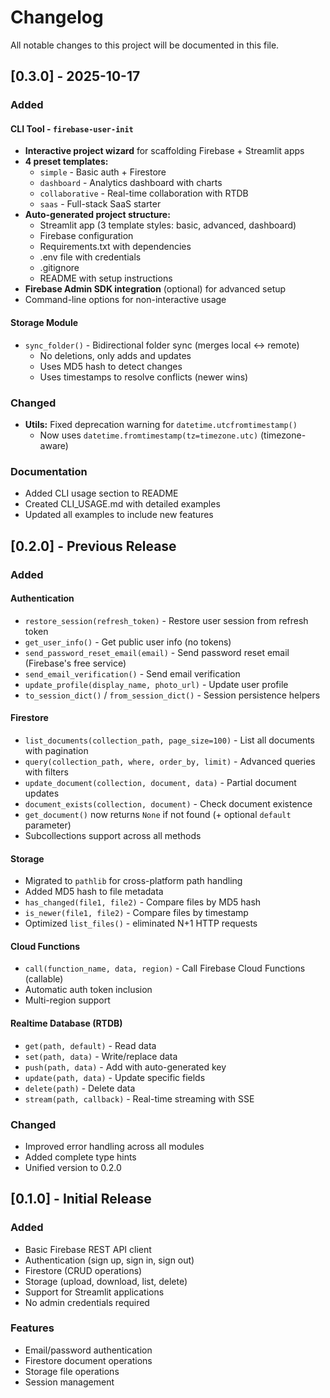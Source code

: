 # Changelog

All notable changes to this project will be documented in this file.

## [0.3.0] - 2025-10-17

### Added

#### CLI Tool - `firebase-user-init`
- **Interactive project wizard** for scaffolding Firebase + Streamlit apps
- **4 preset templates:**
  - `simple` - Basic auth + Firestore
  - `dashboard` - Analytics dashboard with charts
  - `collaborative` - Real-time collaboration with RTDB
  - `saas` - Full-stack SaaS starter
- **Auto-generated project structure:**
  - Streamlit app (3 template styles: basic, advanced, dashboard)
  - Firebase configuration
  - Requirements.txt with dependencies
  - .env file with credentials
  - .gitignore
  - README with setup instructions
- **Firebase Admin SDK integration** (optional) for advanced setup
- Command-line options for non-interactive usage

#### Storage Module
- `sync_folder()` - Bidirectional folder sync (merges local ↔ remote)
  - No deletions, only adds and updates
  - Uses MD5 hash to detect changes
  - Uses timestamps to resolve conflicts (newer wins)

### Changed
- **Utils:** Fixed deprecation warning for `datetime.utcfromtimestamp()`
  - Now uses `datetime.fromtimestamp(tz=timezone.utc)` (timezone-aware)

### Documentation
- Added CLI usage section to README
- Created CLI_USAGE.md with detailed examples
- Updated all examples to include new features

## [0.2.0] - Previous Release

### Added

#### Authentication
- `restore_session(refresh_token)` - Restore user session from refresh token
- `get_user_info()` - Get public user info (no tokens)
- `send_password_reset_email(email)` - Send password reset email (Firebase's free service)
- `send_email_verification()` - Send email verification
- `update_profile(display_name, photo_url)` - Update user profile
- `to_session_dict()` / `from_session_dict()` - Session persistence helpers

#### Firestore
- `list_documents(collection_path, page_size=100)` - List all documents with pagination
- `query(collection_path, where, order_by, limit)` - Advanced queries with filters
- `update_document(collection, document, data)` - Partial document updates
- `document_exists(collection, document)` - Check document existence
- `get_document()` now returns `None` if not found (+ optional `default` parameter)
- Subcollections support across all methods

#### Storage
- Migrated to `pathlib` for cross-platform path handling
- Added MD5 hash to file metadata
- `has_changed(file1, file2)` - Compare files by MD5 hash
- `is_newer(file1, file2)` - Compare files by timestamp
- Optimized `list_files()` - eliminated N+1 HTTP requests

#### Cloud Functions
- `call(function_name, data, region)` - Call Firebase Cloud Functions (callable)
- Automatic auth token inclusion
- Multi-region support

#### Realtime Database (RTDB)
- `get(path, default)` - Read data
- `set(path, data)` - Write/replace data
- `push(path, data)` - Add with auto-generated key
- `update(path, data)` - Update specific fields
- `delete(path)` - Delete data
- `stream(path, callback)` - Real-time streaming with SSE

### Changed
- Improved error handling across all modules
- Added complete type hints
- Unified version to 0.2.0

## [0.1.0] - Initial Release

### Added
- Basic Firebase REST API client
- Authentication (sign up, sign in, sign out)
- Firestore (CRUD operations)
- Storage (upload, download, list, delete)
- Support for Streamlit applications
- No admin credentials required

### Features
- Email/password authentication
- Firestore document operations
- Storage file operations
- Session management

